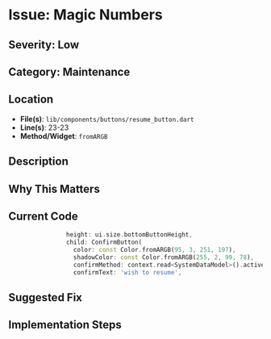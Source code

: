 # Issue: Magic Numbers

## Severity: Low

## Category: Maintenance

## Location
- **File(s)**: `lib/components/buttons/resume_button.dart`
- **Line(s)**: 23-23
- **Method/Widget**: `fromARGB`

## Description


## Why This Matters


## Current Code
```dart
                height: ui.size.bottomButtonHeight,
                child: ConfirmButton(
                  color: const Color.fromARGB(95, 3, 251, 197),
                  shadowColor: const Color.fromARGB(255, 2, 99, 78),
                  confirmMethod: context.read<SystemDataModel>().activeDevice?.config.resumeRun as Function,
                  confirmText: 'wish to resume',
```

## Suggested Fix


## Implementation Steps


## Additional Resources


## Estimated Effort
15-30 minutes

## Analysis Confidence
High
